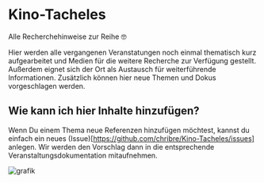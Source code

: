 # Kino-Tacheles
Alle Recherchehinweise zur Reihe 🤓


Hier werden alle vergangenen Veranstatungen noch einmal thematisch kurz aufgearbeitet und Medien für die weitere Recherche zur Verfügung gestellt. Außerdem eignet sich der Ort als Austausch für weiterführende Informationen. Zusätzlich können hier neue Themen und Dokus vorgeschlagen werden. 

## Wie kann ich hier Inhalte hinzufügen?

Wenn Du einem Thema neue Referenzen hinzufügen möchtest, kannst du einfach ein neues (Issue)[https://github.com/chribre/Kino-Tacheles/issues] anlegen. Wir werden den Vorschlag dann in die entsprechende Veranstaltungsdokumentation mitaufnehmen. 

![grafik](https://user-images.githubusercontent.com/44900699/120795272-8fb8e900-c539-11eb-99cc-c71d640f2e27.png)
